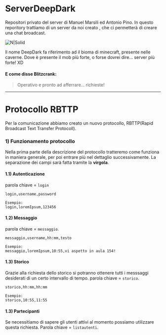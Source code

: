 # ServerDeepDark
Repositori privato del server di Manuel Marsili ed Antonio Pino. In questo reporitory trattiamo di un server da noi creato , che ci permetterà di creare una chat broadcast.

![N|Solid](https://staticg.sportskeeda.com/editor/2022/05/7404c-16538050507160-1920.jpg?w= "foto bioma Deep Dark")

Il nome DeepDark fa riferimento ad il bioma di minecraft, presente nelle caverne. Dove è presente il mob più forte, o forse dovrei dire... server più forte! XD

#### E come disse Blitzcrank:
> Operativo e pronto ad afferrare... richieste!
---

# Protocollo RBTTP
Per la comunicazione abbiamo creato un nuovo protocollo, RBTTP(Rapid Broadcast Text Transfer Protocoll).
### 1) Funzionamento protocollo
Nella prima parte della descrizione del protocollo tratteremo come funziona in maniera generale, per poi entrare più nel dettaglio successivamente. La separazione dei campi sarà fatta tramite la **virgola**.
#### 1.1) Autenticazione
parola chiave = ``login``
```
login,username,password

Esempio:
login,loremIpsum,123456
```
#### 1.2) Messaggio
parola chiave = ``messaggio``.
```
messaggio,username,hh:mm,testo

Esempio:
messaggio,loremIpsum,10:55,vi aspetto in aula 154!
```
#### 1.3) Storico
Grazie alla richiesta dello storico si potranno ottenere tutti i messsaggi desiderati di un certo intervallo di tempo.
parola chiave = ``storico``.
```
storico,hh:mm,hh:mm

Esempio:
storico,10:55,11:55
```
#### 1.3) Partecipanti
Se necessitiamo di sapere gli utenti attivi al momento possiamo utilizzare questa richiesta.
Parola chiave = ``listautenti``.
